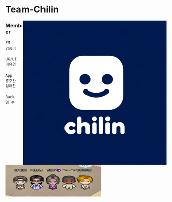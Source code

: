 # Team-Chilin
<img src="/profile/chilinProfile.png" width="450" height="450" align="right"/>

### Member

```js
PM
임승리

UX/UI
이유경 

App 
홍주완
임해찬

Back
임 수
```
<img src="/profile/zep.png" width="300" height="100" align="left"/>
